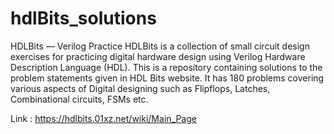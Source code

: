 # hdlBits_solutions

HDLBits — Verilog Practice
HDLBits is a collection of small circuit design exercises for practicing digital hardware design using Verilog Hardware Description Language (HDL).
This is a repository containing solutions to the problem statements given in HDL Bits website. It has 180 problems covering various aspects of Digital designing such as Flipflops, Latches, Combinational circuits, FSMs etc.

Link : https://hdlbits.01xz.net/wiki/Main_Page
